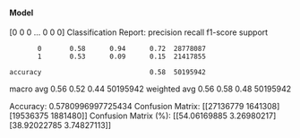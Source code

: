 #### Model
[0 0 0 ... 0 0 0]
Classification Report:
              precision    recall  f1-score   support

           0       0.58      0.94      0.72  28778087
           1       0.53      0.09      0.15  21417855

    accuracy                           0.58  50195942
   macro avg       0.56      0.52      0.44  50195942
weighted avg       0.56      0.58      0.48  50195942

Accuracy: 0.5780996997725434
Confusion Matrix:
[[27136779  1641308]
 [19536375  1881480]]
Confusion Matrix (%):
[[54.06169885  3.26980217]
 [38.92022785  3.74827113]]
